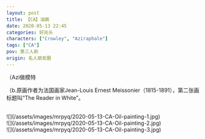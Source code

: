 ```yaml
---
layout: post
title: 【CA】油画
date: 2020-05-13 22:45
categories: 好兆头
characters: ["Crowley", "Aziraphale"]
tags: ["CA"]
pov: 第三人称
origin: 名人朋友圈
---
```


（Azi做模特

（b.原画作者为法国画家Jean-Louis Ernest Meissonier（1815-1891），第二张画标题叫“The Reader in White”。

<br>
![](/assets/images/mrpyq/2020-05-13-CA-Oil-painting-1.jpg)

<br>
![](/assets/images/mrpyq/2020-05-13-CA-Oil-painting-2.jpg)

<br>
![](/assets/images/mrpyq/2020-05-13-CA-Oil-painting-3.jpg)

